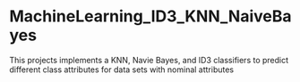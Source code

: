 # MachineLearning_ID3_KNN_NaiveBayes
This projects implements a KNN, Navie Bayes, and ID3 classifiers to predict different class attributes for data sets with nominal attributes
